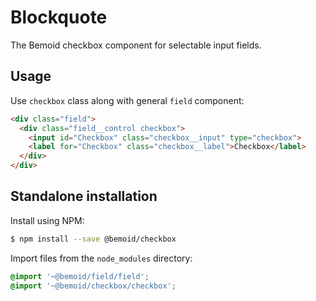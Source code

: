 # Blockquote

The Bemoid checkbox component for selectable input fields.

## Usage

Use `checkbox` class along with general `field` component:

```html
<div class="field">
  <div class="field__control checkbox">
    <input id="Checkbox" class="checkbox__input" type="checkbox">
    <label for="Checkbox" class="checkbox__label">Checkbox</label>
  </div>
</div>
```

## Standalone installation

Install using NPM:

```bash
$ npm install --save @bemoid/checkbox
```

Import files from the `node_modules` directory:

```scss
@import '~@bemoid/field/field';
@import '~@bemoid/checkbox/checkbox';
```
